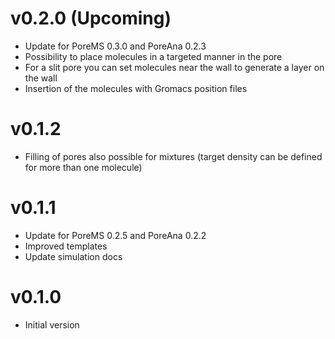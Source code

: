 # v0.2.0 (Upcoming)
* Update for PoreMS 0.3.0 and PoreAna 0.2.3
* Possibility to place molecules in a targeted manner in the pore
* For a slit pore you can set molecules near the wall to generate a layer on the wall
* Insertion of the molecules with Gromacs position files

# v0.1.2
* Filling of pores also possible for mixtures (target density can be defined for more than one molecule)

# v0.1.1
* Update for PoreMS 0.2.5 and PoreAna 0.2.2
* Improved templates
* Update simulation docs

# v0.1.0
* Initial version
